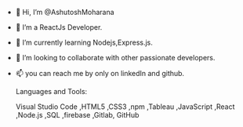 - 👋 Hi, I’m @AshutoshMoharana
- 👀 I’m a ReactJs Developer.
- 🌱 I’m currently learning  Nodejs,Express.js.
- 💞️ I’m looking to collaborate with other passionate developers.
- 📫 you can reach me by only on linkedIn and github.

  Languages and Tools:
  
  Visual Studio Code ,HTML5 ,CSS3 ,npm ,Tableau ,JavaScript ,React ,Node.js ,SQL ,firebase ,Gitlab, GitHub



<!---
AshutoshMoharana/AshutoshMoharana is a ✨ special ✨ repository because its `README.md` (this file) appears on your GitHub profile.
You can click the Preview link to take a look at your changes.
--->
